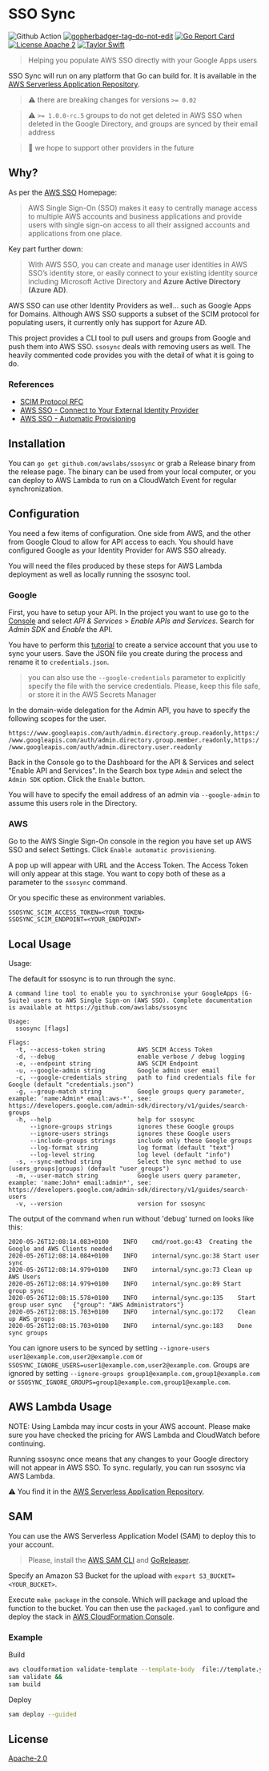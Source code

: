 # SSO Sync

![Github Action](https://github.com/awslabs/ssosync/workflows/main/badge.svg)
<a href='https://github.com/jpoles1/gopherbadger' target='_blank'>![gopherbadger-tag-do-not-edit](https://img.shields.io/badge/Go%20Coverage-42%25-brightgreen.svg?longCache=true&style=flat)</a>
[![Go Report Card](https://goreportcard.com/badge/github.com/awslabs/ssosync)](https://goreportcard.com/report/github.com/awslabs/ssosync)
[![License Apache 2](https://img.shields.io/badge/License-Apache2-blue.svg)](https://www.apache.org/licenses/LICENSE-2.0)
[![Taylor Swift](https://img.shields.io/badge/secured%20by-taylor%20swift-brightgreen.svg)](https://twitter.com/SwiftOnSecurity)

> Helping you populate AWS SSO directly with your Google Apps users

SSO Sync will run on any platform that Go can build for. It is available in the [AWS Serverless Application Repository](https://console.aws.amazon.com/lambda/home#/create/app?applicationId=arn:aws:serverlessrepo:eu-west-1:084703771460:applications/ssosync).

> :warning: there are breaking changes for versions `>= 0.02`

> :warning: `>= 1.0.0-rc.5` groups to do not get deleted in AWS SSO when deleted in the Google Directory, and groups are synced by their email address

> 🤔 we hope to support other providers in the future

## Why?

As per the [AWS SSO](https://aws.amazon.com/single-sign-on/) Homepage:

> AWS Single Sign-On (SSO) makes it easy to centrally manage access
> to multiple AWS accounts and business applications and provide users
> with single sign-on access to all their assigned accounts and applications
> from one place.

Key part further down:

> With AWS SSO, you can create and manage user identities in AWS SSO’s
>identity store, or easily connect to your existing identity source including
> Microsoft Active Directory and **Azure Active Directory (Azure AD)**.

AWS SSO can use other Identity Providers as well... such as Google Apps for Domains. Although AWS SSO
supports a subset of the SCIM protocol for populating users, it currently only has support for Azure AD.

This project provides a CLI tool to pull users and groups from Google and push them into AWS SSO.
`ssosync` deals with removing users as well. The heavily commented code provides you with the detail of
what it is going to do.

### References

 * [SCIM Protocol RFC](https://tools.ietf.org/html/rfc7644)
 * [AWS SSO - Connect to Your External Identity Provider](https://docs.aws.amazon.com/singlesignon/latest/userguide/manage-your-identity-source-idp.html)
 * [AWS SSO - Automatic Provisioning](https://docs.aws.amazon.com/singlesignon/latest/userguide/provision-automatically.html)

## Installation

You can `go get github.com/awslabs/ssosync` or grab a Release binary from the release page. The binary
can be used from your local computer, or you can deploy to AWS Lambda to run on a CloudWatch Event
for regular synchronization.

## Configuration

You need a few items of configuration. One side from AWS, and the other
from Google Cloud to allow for API access to each. You should have configured
Google as your Identity Provider for AWS SSO already.

You will need the files produced by these steps for AWS Lambda deployment as well
as locally running the ssosync tool.

### Google

First, you have to setup your API. In the project you want to use go to the [Console](https://console.developers.google.com/apis) and select *API & Services* > *Enable APIs and Services*. Search for *Admin SDK* and *Enable* the API.

You have to perform this [tutorial](https://developers.google.com/admin-sdk/directory/v1/guides/delegation) to create a service account that you use to sync your users. Save the JSON file you create during the process and rename it to `credentials.json`.

> you can also use the `--google-credentials` parameter to explicitly specify the file with the service credentials. Please, keep this file safe, or store it in the AWS Secrets Manager

In the domain-wide delegation for the Admin API, you have to specify the following scopes for the user.

`https://www.googleapis.com/auth/admin.directory.group.readonly,https://www.googleapis.com/auth/admin.directory.group.member.readonly,https://www.googleapis.com/auth/admin.directory.user.readonly`

Back in the Console go to the Dashboard for the API & Services and select "Enable API and Services".
In the Search box type `Admin` and select the `Admin SDK` option. Click the `Enable` button.

You will have to specify the email address of an admin via `--google-admin` to assume this users role in the Directory.

### AWS

Go to the AWS Single Sign-On console in the region you have set up AWS SSO and select
Settings. Click `Enable automatic provisioning`.

A pop up will appear with URL and the Access Token. The Access Token will only appear
at this stage. You want to copy both of these as a parameter to the `ssosync` command.

Or you specific these as environment variables.

```
SSOSYNC_SCIM_ACCESS_TOKEN=<YOUR_TOKEN>
SSOSYNC_SCIM_ENDPOINT=<YOUR_ENDPOINT>
```

## Local Usage

Usage:

The default for ssosync is to run through the sync.

```text
A command line tool to enable you to synchronise your GoogleApps (G-Suite) users to AWS Single Sign-on (AWS SSO). Complete documentation is available at https://github.com/awslabs/ssosync

Usage:
  ssosync [flags]

Flags:
  -t, --access-token string         AWS SCIM Access Token
  -d, --debug                       enable verbose / debug logging
  -e, --endpoint string             AWS SCIM Endpoint
  -u, --google-admin string         Google admin user email
  -c, --google-credentials string   path to find credentials file for Google (default "credentials.json")
  -g, --group-match string          Google groups query parameter, example: 'name:Admin* email:aws-*', see: https://developers.google.com/admin-sdk/directory/v1/guides/search-groups
  -h, --help                        help for ssosync
      --ignore-groups strings       ignores these Google groups
      --ignore-users strings        ignores these Google users
      --include-groups strings      include only these Google groups
      --log-format string           log format (default "text")
      --log-level string            log level (default "info")
  -s, --sync-method string          Select the sync method to use (users_groups|groups) (default "user_groups")
  -m, --user-match string           Google users query parameter, example: 'name:John* email:admin*', see: https://developers.google.com/admin-sdk/directory/v1/guides/search-users
  -v, --version                     version for ssosync
```

The output of the command when run without 'debug' turned on looks like this:

```
2020-05-26T12:08:14.083+0100	INFO	cmd/root.go:43	Creating the Google and AWS Clients needed
2020-05-26T12:08:14.084+0100	INFO	internal/sync.go:38	Start user sync
2020-05-26T12:08:14.979+0100	INFO	internal/sync.go:73	Clean up AWS Users
2020-05-26T12:08:14.979+0100	INFO	internal/sync.go:89	Start group sync
2020-05-26T12:08:15.578+0100	INFO	internal/sync.go:135	Start group user sync	{"group": "AWS Administrators"}
2020-05-26T12:08:15.703+0100	INFO	internal/sync.go:172	Clean up AWS groups
2020-05-26T12:08:15.703+0100	INFO	internal/sync.go:183	Done sync groups
```

You can ignore users to be synced by setting `--ignore-users user1@example.com,user2@example.com` or `SSOSYNC_IGNORE_USERS=user1@example.com,user2@example.com`. Groups are ignored by setting `--ignore-groups group1@example.com,group1@example.com` or `SSOSYNC_IGNORE_GROUPS=group1@example.com,group1@example.com`.

## AWS Lambda Usage

NOTE: Using Lambda may incur costs in your AWS account. Please make sure you have checked
the pricing for AWS Lambda and CloudWatch before continuing.

Running ssosync once means that any changes to your Google directory will not appear in
AWS SSO. To sync. regularly, you can run ssosync via AWS Lambda.

:warning: You find it in the [AWS Serverless Application Repository](https://console.aws.amazon.com/lambda/home#/create/app?applicationId=arn:aws:serverlessrepo:eu-west-1:084703771460:applications/ssosync).

## SAM

You can use the AWS Serverless Application Model (SAM) to deploy this to your account.

> Please, install the [AWS SAM CLI](https://docs.aws.amazon.com/serverless-application-model/latest/developerguide/serverless-sam-cli-install.html) and [GoReleaser](https://goreleaser.com/install/).

Specify an Amazon S3 Bucket for the upload with `export S3_BUCKET=<YOUR_BUCKET>`.

Execute `make package` in the console. Which will package and upload the function to the bucket. You can then use the `packaged.yaml` to configure and deploy the stack in [AWS CloudFormation Console](https://console.aws.amazon.com/cloudformation).

### Example

Build

```bash
aws cloudformation validate-template --template-body  file://template.yaml 1>/dev/null &&
sam validate &&
sam build
```

Deploy

```bash
sam deploy --guided
```

## License

[Apache-2.0](/LICENSE)
